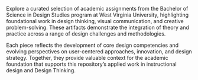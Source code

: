 Explore a curated selection of academic assignments from the Bachelor of Science in Design Studies program at West Virginia University, highlighting foundational work in design thinking, visual communication, and creative problem-solving. These artifacts demonstrate the integration of theory and practice across a range of design challenges and methodologies.

Each piece reflects the development of core design competencies and evolving perspectives on user-centered approaches, innovation, and design strategy. Together, they provide valuable context for the academic foundation that supports this repository’s applied work in instructional design and Design Thinking.
